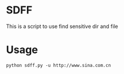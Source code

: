# SDFF
This is a script to use find sensitive dir and file

# Usage

    python sdff.py -u http://www.sina.com.cn

